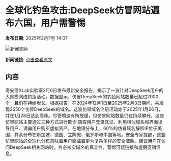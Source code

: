 # 全球化钓鱼攻击:DeepSeek仿冒网站遍布六国，用户需警惕

**发布日期**: 2025年2月7号 14:07

![新闻图片](https://pic.chinaz.com/picmap/202502051558199227_0.jpg)

**新闻链接**: [点击查看原文](https://www.aibase.com/zh/news/15138)

## 内容

奇安信XLab实验室2月6日发布最新安全报告，揭示了一波针对DeepSeek用户的大规模网络钓鱼活动。数据显示，仿冒DeepSeek的钓鱼网站数量已超过2000个，且仍在持续增长。根据报告，在2024年12月1日至2025年2月3日期间，共发现2650个仿冒DeepSeek的域名。这波仿冒域名注册活动始于2025年1月26日，并在1月28日达到高峰。尽管增速有所放缓，但仿冒网站数量仍在持续攀升。这些仿冒网站主要通过三种方式进行欺诈:窃取用户登录凭证、利用相似域名和界面误导用户、诱骗用户购买虚拟资产。在地理分布上，60%的仿冒域名解析IP位于美国，其余分布在新加坡、德国、立陶宛、俄罗斯和中国等地。安全专家提醒，这些仿冒网站的全球化分布意味着用户面临着更为复杂多样的安全威胁。建议用户在访问DeepSeek相关网站时，务必核实域名的真实性，警惕可疑链接和虚假促销信息。
